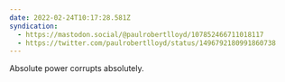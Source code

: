 ```yaml
---
date: 2022-02-24T10:17:28.581Z
syndication:
  - https://mastodon.social/@paulrobertlloyd/107852466711018117
  - https://twitter.com/paulrobertlloyd/status/1496792180991860738
---
```


Absolute power corrupts absolutely.
